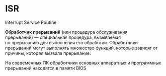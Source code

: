 # ISR  

Interrupt Service Routine

**Обработчик прерываний** (или процедура обслуживания прерываний) — специальная процедура, вызываемая по прерыванию для выполнения его обработки. 
Обработчики прерываний могут выполнять множество функций, которые зависят от причины, которая вызвала прерывание.

На современных ПК обработчики основных аппаратных и программных прерываний находятся в памяти BIOS
